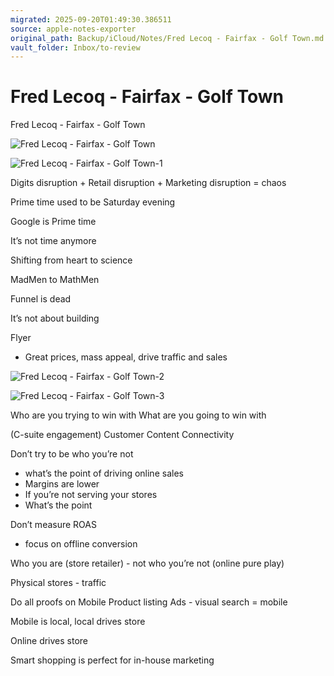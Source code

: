 ```yaml
---
migrated: 2025-09-20T01:49:30.386511
source: apple-notes-exporter
original_path: Backup/iCloud/Notes/Fred Lecoq - Fairfax - Golf Town.md
vault_folder: Inbox/to-review
---
```

# Fred Lecoq - Fairfax - Golf Town

Fred Lecoq - Fairfax - Golf Town

![Fred Lecoq - Fairfax - Golf Town](images/Fred%20Lecoq%20-%20Fairfax%20-%20Golf%20Town.jpeg)

![Fred Lecoq - Fairfax - Golf Town-1](images/Fred%20Lecoq%20-%20Fairfax%20-%20Golf%20Town-1.jpeg)

Digits disruption + Retail disruption + Marketing disruption = chaos

Prime time used to be Saturday evening 

Google is Prime time

It’s not time anymore 

Shifting from heart to science 

MadMen to MathMen

Funnel is dead

It’s not about building 

Flyer
- Great prices, mass appeal, drive traffic and sales

![Fred Lecoq - Fairfax - Golf Town-2](images/Fred%20Lecoq%20-%20Fairfax%20-%20Golf%20Town-2.jpeg)

![Fred Lecoq - Fairfax - Golf Town-3](images/Fred%20Lecoq%20-%20Fairfax%20-%20Golf%20Town-3.jpeg)

Who are you trying to win with
What are you going to win with

(C-suite engagement)
Customer
Content
Connectivity 

Don’t try to be who you’re not
- what’s the point of driving online sales 
- Margins are lower
- If you’re not serving your stores
- What’s the point 

Don’t measure ROAS
- focus on offline conversion 

Who you are (store retailer) - not who you’re not (online pure play)

Physical stores - traffic 

Do all proofs on Mobile
Product listing Ads - visual search = mobile

Mobile is local, local drives store 

Online drives store 

Smart shopping is perfect for in-house marketing 

